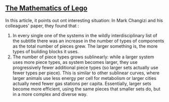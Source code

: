 ## [The Mathematics of Lego](https://www.wired.com/2012/01/the-mathematics-of-lego/)
In this article, it points out ont interesting situation: In Mark Changizi and his colleagues' paper, they found that :<br>
1. In every single one of the systems in the wildly interdisciplinary list of the subtitle there was an increase in the number of types of components as the total number of pieces grew. The larger something is, the more types of building blocks it uses.<br>
2. The number of piece types grows sublinearly: while a larger system uses more piece types, as system becomes larger, they use progressively fewer additional piece types (so larger sets actually use fewer types per piece). This is similar to other sublinear curves, where larger animals use less energy per cell for metabolism or larger cities actually need fewer gas stations per capita. Essentially, larger sets become more efficient, using the same pieces that smaller sets do, but in a more complex and diverse way.
